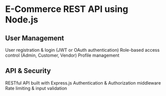 # E-Commerce REST API using Node.js

## User Management
User registration & login (JWT or OAuth authentication)
Role-based access control (Admin, Customer, Vendor)
Profile management
## API & Security
RESTful API built with Express.js
Authentication & Authorization middleware
Rate limiting & input validation
